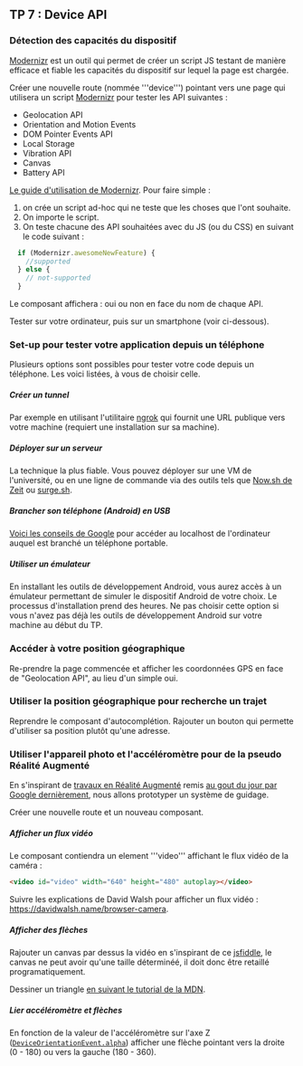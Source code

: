 ## TP 7 : Device API


### Détection des capacités du dispositif

[Modernizr](https://modernizr.com/) est un outil qui permet de créer un script JS testant de manière efficace et fiable les capacités du dispositif sur lequel la page est chargée.

Créer une nouvelle route (nommée '''device''') pointant vers une page qui utilisera un script [Modernizr](https://modernizr.com/) pour tester les API suivantes :

- Geolocation API
- Orientation and Motion Events
- DOM Pointer Events API
- Local Storage
- Vibration API
- Canvas
- Battery API

[Le guide d'utilisation de Modernizr](https://modernizr.com/docs/#using-modernizr-with-javascript). Pour faire simple : 

1. on crée un script ad-hoc qui ne teste que les choses que l'ont souhaite. 
2. On importe le script. 
3. On teste chacune des API souhaitées avec du JS (ou du CSS) en suivant le code suivant :

```javascript
  if (Modernizr.awesomeNewFeature) {
    //supported
  } else {
    // not-supported
  }
```

Le composant affichera : oui ou non en face du nom de chaque API.

Tester sur votre ordinateur, puis sur un smartphone (voir ci-dessous).



### Set-up pour tester votre application depuis un téléphone

Plusieurs options sont possibles pour tester votre code depuis un téléphone. Les voici listées, à vous de choisir celle.

##### Créer un tunnel 
Par exemple en utilisant l'utilitaire [ngrok](https://ngrok.com/) qui fournit une URL publique vers votre machine (requiert une installation sur sa machine).

##### Déployer sur un serveur  
La technique la plus fiable. Vous pouvez déployer sur une VM de l'université, ou en une ligne de commande via des outils tels que [Now.sh de Zeit](https://zeit.co/now) ou [surge.sh](https://surge.sh/).

##### Brancher son téléphone (Android) en USB
[Voici les conseils de Google](https://developers.google.com/web/tools/chrome-devtools/remote-debugging/local-server) pour accéder au localhost de l'ordinateur auquel est branché un téléphone portable.

##### Utiliser un émulateur

En installant les outils de développement Android, vous aurez accès à un émulateur permettant de simuler le dispositif Android de votre choix. Le processus d'installation prend des heures. Ne pas choisir cette option si vous n'avez pas déjà les outils de développement Android sur votre machine au début du TP.



### Accéder à votre position géographique

Re-prendre la page commencée et afficher les coordonnées GPS en face de "Geolocation API", au lieu d'un simple oui.



### Utiliser la position géographique pour recherche un trajet

Reprendre le composant d'autocomplétion. Rajouter un bouton qui permette d'utiliser sa position plutôt qu'une adresse.



### Utiliser l'appareil photo et l'accéléromètre pour de la pseudo Réalité Augmenté

En s'inspirant de [travaux en Réalité Augmenté](http://graphics.cs.columbia.edu/publications.newer/iswc97.pdf) remis [au gout du jour par Google dernièrement](https://arstechnica.com/gadgets/2018/05/google-maps-unveils-its-first-ever-augmented-reality-interface/), nous allons prototyper un système de guidage.

Créer une nouvelle route et un nouveau composant.

##### Afficher un flux vidéo

Le composant contiendra un element '''video''' affichant le flux vidéo de la caméra : 

```html
<video id="video" width="640" height="480" autoplay></video>
```

Suivre les explications de David Walsh pour afficher un flux vidéo : https://davidwalsh.name/browser-camera.

##### Afficher des flèches  

Rajouter un canvas par dessus la vidéo en s'inspirant de ce [jsfiddle](https://jsfiddle.net/7sk5k4gp/13/), le canvas ne peut avoir qu'une taille déterminéé, il doit donc être retaillé programatiquement.

Dessiner un triangle [en suivant le tutorial de la MDN](https://developer.mozilla.org/en-US/docs/Web/API/Canvas_API/Tutorial/Drawing_shapes).

##### Lier accéléromètre et flèches

En fonction de la valeur de l'accéléromètre sur l'axe Z ([`DeviceOrientationEvent.alpha`](https://developer.mozilla.org/en-US/docs/Web/API/DeviceOrientationEvent/alpha)) afficher une flèche pointant vers la droite (0 - 180) ou vers la gauche (180 - 360).